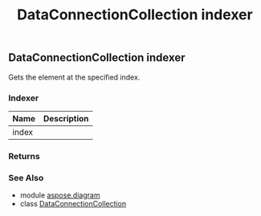 ﻿---
title: DataConnectionCollection indexer
second_title: Aspose.Diagram for Python via .NET API References
description: 
type: docs
weight: 70
url: /python-net/aspose.diagram/dataconnectioncollection/__getitem__/
is_root: false
---

## DataConnectionCollection indexer


Gets the element at the specified index.
### Indexer
| Name | Description |
| :- | :- |
| index |  |


### Returns 




### See Also
* module [aspose.diagram](../../)
* class [DataConnectionCollection](/diagram/python-net/aspose.diagram/dataconnectioncollection)
